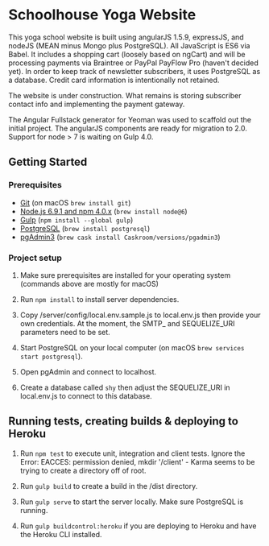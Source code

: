 # Schoolhouse Yoga Website

This yoga school website is built using angularJS 1.5.9, expressJS, and nodeJS (MEAN minus Mongo plus PostgreSQL).
All JavaScript is ES6 via Babel. It includes a shopping cart (loosely based on ngCart) and will be processing
payments via Braintree or PayPal PayFlow Pro (haven't decided yet). In order to keep track
of newsletter subscribers, it uses PostgreSQL as a database. Credit card information is
intentionally not retained.

The website is under construction. What remains is storing subscriber contact info and implementing the payment
gateway.

The Angular Fullstack generator for Yeoman was used to scaffold out the initial project. The angularJS
components are ready for migration to 2.0. Support for node > 7 is waiting on Gulp 4.0.

## Getting Started

### Prerequisites

- [Git](https://git-scm.com/) (on macOS `brew install git`)
- [Node.js 6.9.1 and npm 4.0.x](nodejs.org) (`brew install node@6`)
- [Gulp](http://gulpjs.com/) (`npm install --global gulp`)
- [PostgreSQL](http://postgresql.org) (`brew install postgresql`)
- [pgAdmin3](http://postgresql.org) (`brew cask install Caskroom/versions/pgadmin3`)

### Project setup

1. Make sure prerequisites are installed for your operating system (commands above are mostly for macOS)

2. Run `npm install` to install server dependencies.

3. Copy /server/config/local.env.sample.js to local.env.js then provide your own credentials. At the moment, the SMTP_ and SEQUELIZE_URI parameters need to be set.

4. Start PostgreSQL on your local computer (on macOS `brew services start postgresql`).

4. Open pgAdmin and connect to localhost.

5. Create a database called `shy` then adjust the SEQUELIZE_URI in local.env.js to connect to this database.

## Running tests, creating builds & deploying to Heroku

1. Run `npm test` to execute unit, integration and client tests. Ignore the Error: EACCES: permission denied, mkdir '/client' - Karma seems to be trying to create a directory off of root.

1. Run `gulp build` to create a build in the /dist directory.

2. Run `gulp serve` to start the server locally. Make sure PostgreSQL is running.

3. Run `gulp buildcontrol:heroku` if you are deploying to Heroku and have the Heroku CLI installed.


